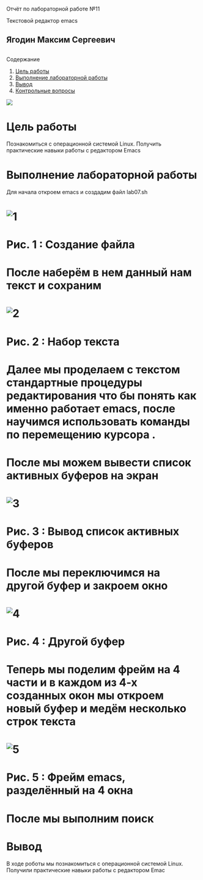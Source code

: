 ﻿


Отчёт по лабораторной работе №11

Текстовой редактор emacs
## Ягодин Максим Сергеевич
##
Содержание

1. [Цель работы](#_bookmark0)
1. [Выполнение лабораторной работы](#_bookmark1)
1. [Вывод](#_bookmark7)
1. [Контрольные вопросы](#_bookmark8)

![](1.png)
# <a name="цель работы"></a><a name="_bookmark0"></a>Цель работы

Познакомиться с операционной системой Linux. Получить практические навыки работы с редактором Emacs
# <a name="_bookmark1"></a><a name="выполнение лабораторной работы"></a>Выполнение лабораторной работы

Для начала откроем emacs и создадим файл lab07.sh

# ![1](2.png)
#
# <a name="вывод"></a><a name="_bookmark7"></a>Рис. 1 : Создание файла
#
# После наберём в нем данный нам текст  и сохраним 
#
# ![2](3.png)
#
# Рис. 2 :  Набор текста
#
# Далее мы проделаем с текстом стандартные процедуры редактирования что бы понять как именно работает emacs, после научимся использовать команды по перемещению курсора .
# После мы можем вывести список активных буферов на экран
#
# ![3](4.png)
#
# Рис. 3 : Вывод список активных буферов
#
# После мы переключимся на другой буфер и закроем окно
#
# ![4](5.png)
#
# Рис. 4 : Другой буфер
#
# Теперь мы поделим фрейм на 4 части  и  в каждом из 4-х созданных окон  мы откроем новый буфер и медём несколько строк текста
#
#
# ![5](6.png)
#
# Рис. 5 : Фрейм emacs, разделённый на 4 окна
#
# После мы выполним поиск
#
#
#
#
#
#
#
#
#
#
#
#
#
#
#
# Вывод

В ходе роботы мы <a name="контрольные вопросы"></a><a name="_bookmark8"></a>познакомиться с операционной системой Linux. Получили практические навыки работы с редактором Emac

